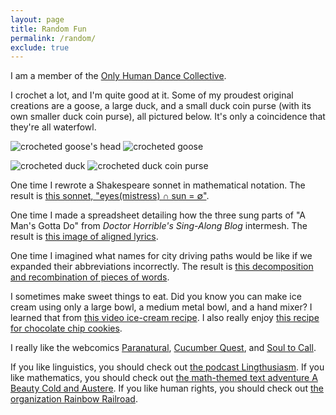 ```yaml
---
layout: page
title: Random Fun
permalink: /random/
exclude: true
---
```


I am a member of the [Only Human Dance Collective](https://www.onlyhumandancecollective.com/).

I crochet a lot, and I'm quite good at it. Some of my proudest original creations are a goose, a large duck, and a small duck coin purse (with its own smaller duck coin purse), all pictured below. It's only a coincidence that they're all waterfowl.

![crocheted goose's head](https://laurestine.github.io/gooseface.jpg) ![crocheted goose](https://laurestine.github.io/gooseprofile.jpg)

![crocheted duck](https://laurestine.github.io/duck.jpg) ![crocheted duck coin purse](https://laurestine.github.io/duckpurse.jpg)

One time I rewrote a Shakespeare sonnet in mathematical notation. The result is [this sonnet, "eyes(mistress) ∩ sun = ∅"](https://laurestine.github.io/sonnet.txt).

One time I made a spreadsheet detailing how the three sung parts of "A Man's Gotta Do" from _Doctor Horrible's Sing-Along Blog_ intermesh. The result is [this image of aligned lyrics](https://laurestine.github.io/AMGD.PNG).

One time I imagined what names for city driving paths would be like if we expanded their abbreviations incorrectly. The result is [this decomposition and recombination of pieces of words](https://laurestine.github.io/st-reet.html).

I sometimes make sweet things to eat. Did you know you can make ice cream using only a large bowl, a medium metal bowl, and a hand mixer? I learned that from [this video ice-cream recipe](https://www.youtube.com/watch?v=p-SikBqk2PM). I also really enjoy [this recipe for chocolate chip cookies](https://web.archive.org/web/20220611005353/https://www.bonappetit.com/recipe/bas-best-chocolate-chip-cookies).

I really like the webcomics [Paranatural](https://www.paranatural.net/), [Cucumber Quest](http://cucumber.gigidigi.com/), and [Soul to Call](https://soultocall.com/).

If you like linguistics, you should check out [the podcast Lingthusiasm](https://lingthusiasm.com/). If you like mathematics, you should check out [the math-themed text adventure A Beauty Cold and Austere](https://ifdb.org/viewgame?id=y9y7jozi0l76bb82). If you like human rights, you should check out [the organization Rainbow Railroad](https://www.rainbowrailroad.org/).